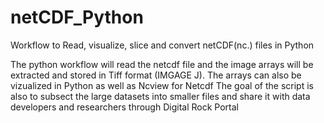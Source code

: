 # netCDF_Python
Workflow to Read, visualize, slice and convert netCDF(nc.) files in Python

The python workflow will read the netcdf file and the image arrays will be extracted and stored in Tiff format (IMGAGE J). The arrays can also be vizualized in Python as well as Ncview for Netcdf
The goal of the script is also to subsect the large datasets into smaller files and share it with data developers and researchers through Digital Rock Portal
